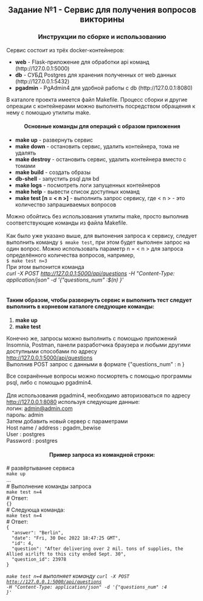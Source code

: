 <h2 align="center">Задание №1 - Сервис для получения вопросов викторины</h2>
<h3 align="center"> Инструкции по сборке и использованию</h3>
Сервис состоит из трёх docker-контейнеров: <br>
<ul>
  <li> <b>web</b> - Flask-приложение для обработки api команд (http://127.0.0.1:5000) </li>
  <li> <b>db</b> - СУБД Postgres для хранения полученных от web данных (http://127.0.0.1:5432) </li>
  <li> <b>pgadmin</b> - PgAdmin4 для удобной работы с db (http://127.0.0.1:8080)</li>
</ul>

В каталоге проекта имеется файл Makefile. Процесс сборки и другие опреации с контейнерами можно выполнять посредством обращения к нему с помощью утилиты make. <br>
<h4 align="center">Основные команды для операций с образом приложения</h4>
<ul>
  <li/><b>make up</b> - развернуть сервис
  <li/><b>make down</b> - остановить сервис, удалить контейнера, тома не удалять
  <li/><b>make destroy</b> - остановить сервис, удалить контейнера вместо с томами
  <li/><b>make build</b> - создать образы
  <li/><b>db-shell</b> - запустить psql для bd
  <li/><b>make logs</b> - посмотреть логи запущенных контейнеров
  <li/><b>make help</b> - вывести список доступных команд
  <li/><b>make test [n = < n >]</b> - выполнить запрос сервису, где < n > - это количество запрашиваемых вопросов
 </ul>
 
Можно обойтись без использования утилиты make, просто выполнив соответствующие команды из файла Makefile. <br><br>
Как было уже указано выше, для выпонения запроса к сервису, следует выполнить команду ```$ mmake test```, при этом будет выполнен запрос на один вопрос.
Можно использовать параметр n = < n > для запроса определённого количества вопросов, например, <br> ```$ make test n=3```<br>
При этом выпонится команда <br>
  *curl -X POST http://127.0.0.1:5000/api/questions  -H "Content-Type: application/json" -d '{"questions_num" :$(n) }'* <br><br>
<h4>Таким образом, чтобы развернуть сервис и выполнить тест следует выполнить в корневом каталоге следующие команды:</h4>
  <ol>
    <li/> <b>make up</b>
    <li/> <b>make test</b>
  </ol>
 
Конечно же, запросы можно выполнить с помощью приложений Insomnia, Postman, панели разработчика браузера и любыми другими доступными способами по адресу<br>
   http://127.0.0.1:5000/api/questions <br>
  Выполнив POST запрос с  данными в формате {"questions_num" : n }
  
Все сохранённые вопросы можно посмортеть с помощью программы psql, либо с помощью pgadmin4. <br><br>
Для использования pgadmin4, необходимо авторизоваться по адресу http://127.0.0.1:8080 используя следующие данные: <br>
            логин: admin@admin.com <br>
            пароль: admin <br>
Затем добавить новый сервер с параметрами <br>
  Host name / address : pgadm_bewise<br>
  User : postgres<br>
  Password : postgres<br>

<h4 align="center">Пример запроса из командной строки:</h4>
# развёртывание сервиса<br>
<code>make up</code><br>
...<br>
# Выполнение команды запроса<br>
<code>make test n=4</code><br>
# Ответ:<br>
<code>{}</code><br>
# Следующа команда:<br>
<code>make test n=4</code><br>
# Ответ:<br>
<code>{
  "answer": "Berlin",
  "date": "Fri, 30 Dec 2022 18:47:25 GMT",
  "id": 4,
  "question": "After delivering over 2 mil. tons of supplies, the Allied airlift to this city ended Sept. 30",
  "question_id": 23978
}</code>

<i><code>make test n=4</code> выполняет команду <code>curl -X POST http://127.0.0.1:5000/api/questions  -H "Content-Type: application/json" -d '{"questions_num" :4 }'</code></i>

  
  
  
  
